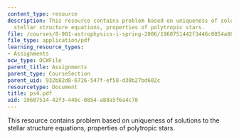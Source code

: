 ```yaml
---
content_type: resource
description: This resource contains problem based on uniqueness of solutions to the
  stellar structure equations, properties of polytropic stars.
file: /courses/8-901-astrophysics-i-spring-2006/1960751442f3446c0854a88a5f6a4c78_ps4.pdf
file_type: application/pdf
learning_resource_types:
- Assignments
ocw_type: OCWFile
parent_title: Assignments
parent_type: CourseSection
parent_uid: 932b82d8-6726-547f-ef58-d30b27bd602c
resourcetype: Document
title: ps4.pdf
uid: 19607514-42f3-446c-0854-a88a5f6a4c78
---
```

This resource contains problem based on uniqueness of solutions to the stellar structure equations, properties of polytropic stars.

